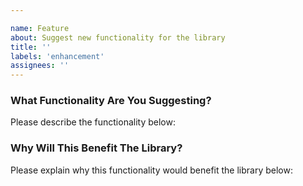 ```yaml
---

name: Feature
about: Suggest new functionality for the library
title: ''
labels: 'enhancement'
assignees: ''
---
```


### What Functionality Are You Suggesting?
Please describe the functionality below:

### Why Will This Benefit The Library?
Please explain why this functionality would benefit the library below: